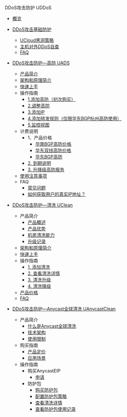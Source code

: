 <div class="sidebar_title icon__uads"> DDoS攻击防护 UDDoS</div>

* [概览](security/uantiddos/overview)

* [DDoS攻击基础防护](/security/uantiddos/usecurity/overview)

  * [UCloud黑洞策略](security/uantiddos/usecurity/datacenter)
  * [主机对外DDoS自查](security/uantiddos/usecurity/check_ddos)
  * [FAQ](security/uantiddos/usecurity/faq)

* [DDoS攻击防护—高防 UADS](/security/uantiddos/uads/overview)

  * [产品简介](security/uantiddos/uads/concepts)
  * [架构和原理简介](security/uantiddos/uads/architecture)
  * [快速上手](security/uantiddos/uads/common) 
  * 操作指南
    * [1.添加高防（初次购买）](security/uantiddos/uads/opintro/add)
    * [2.调整高防](security/uantiddos/uads/opintro/upgrade)
    * [3.添加IP](security/uantiddos/uads/opintro/addip)
    * [4.添加转发规则（仅限华东BGP杭州高防使用）](security/uantiddos/uads/opintro/addrules)
    * [5.监控视图](security/uantiddos/uads/opintro/dashboard)
  * 计费说明
    * 1、产品价格
      * [华南BGP高防价格](security/uantiddos/uads/prices/southern)
      * [华东双线高防价格](security/uantiddos/uads/prices/east)
      * [华东BGP高防](security/uantiddos/uads/prices/bgp)
    * [2. 到期说明](security/uantiddos/uads/price/invalid)
    * [3. 升降级高防服务](security/uantiddos/uads/price/upgrade)
  * [使用注意事项](security/uantiddos/uads/warning)
  * FAQ
    * [常见问题](security/uantiddos/uads/faq/game)
    * [如何获取用户的真实IP地址？](security/uantiddos/uads/faq/howtogetip)

* [DDoS攻击防护—清洗 UClean](/security/uantiddos/clean/overview)

  * 产品简介
    * [产品概述](security/uantiddos/clean/concepts/overview) 
    * [产品优势](security/uantiddos/clean/concepts/advantage)
    * [机房清洗能力](security/uantiddos/clean/concepts/protect)
    * [升级记录](security/uantiddos/clean/concepts/change)
  * [架构和原理简介](security/uantiddos/clean/architecture)
  * [快速上手](security/uantiddos/clean/common) 
  * 操作指南
    * [1. 添加清洗](security/uantiddos/clean/opintro/add)
    * [2. 查看清洗详情](security/uantiddos/clean/opintro/details)
    * [3. 清洗升级](security/uantiddos/clean/opintro/upgrade)
    * [4. 清洗降级](security/uantiddos/clean/opintro/degrade)
  * [产品价格](security/uantiddos/clean/price)
  * [FAQ](security/uantiddos/clean/faq)

* [DDoS攻击防护—Anycast全球清洗 UAnycastClean](/security/uantiddos/uanycastclean/overview)

  * 产品简介
    * [什么是Anycast全球清洗](security/uantiddos/uanycastclean/intro/whatisanycasteip) 
    * [技术架构](security/uantiddos/uanycastclean/intro/architecture)
    * [使用限制](security/uantiddos/uanycastclean/intro/limit)
  * 购买指南
    * [产品定价](security/uantiddos/uanycastclean/buy/price) 
    * [应用场景](security/uantiddos/uanycastclean/buy/apply)
  * 操作指南
    * 购买AnycastEIP
      * [申请](security/uantiddos/uanycastclean/guide/allocate)
    * 防护包
      * [购买防护包](security/uantiddos/uanycastclean/guide/buyanycastclean)
      * [配置防护包策略](security/uantiddos/uanycastclean/guide/config)
      * [查看清洗详情](security/uantiddos/uanycastclean/guide/check)
      * [查看防护包使用记录](security/uantiddos/uanycastclean/guide/used)

    

   

  ​      


